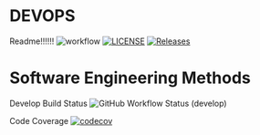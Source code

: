 # DEVOPS
Readme!!!!!!
![workflow](https://github.com/htoomyattun/sem/actions/workflows/main.yml/badge.svg)
[![LICENSE](https://img.shields.io/github/license/htoomyattun/sem.svg?style=flat-square)](https://github.com/htoomyattun/sem/blob/master/LICENSE)
[![Releases](https://img.shields.io/github/release/htoomyattun/sem/all.svg?style=flat-square)](https://github.com/htoomyattun/sem/releases)

# Software Engineering Methods
Develop Build Status
![GitHub Workflow Status (develop)](https://img.shields.io/github/workflow/status/htoomyattun/sem/workflow/develop?style=flat-square)

Code Coverage
[![codecov](https://codecov.io/gh/htoomyattun/sem/branch/master/graph/badge.svg?token=bL9BmoDVsb)](https://codecov.io/gh/htoomyattun/sem)
